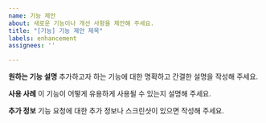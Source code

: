 ```yaml
---
name: 기능 제안
about: 새로운 기능이나 개선 사항을 제안해 주세요.
title: "[기능] 기능 제안 제목"
labels: enhancement
assignees: ''

---
```


**원하는 기능 설명**
추가하고자 하는 기능에 대한 명확하고 간결한 설명을 작성해 주세요.

**사용 사례**
이 기능이 어떻게 유용하게 사용될 수 있는지 설명해 주세요.

**추가 정보**
기능 요청에 대한 추가 정보나 스크린샷이 있으면 작성해 주세요.
